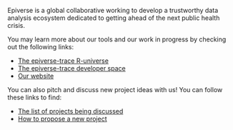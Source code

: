 Epiverse is a global collaborative working to develop a trustworthy data 
analysis ecosystem dedicated to getting ahead of the next public health crisis.

You may learn more about our tools and our work in progress by checking out the
following links:

- [The epiverse-trace R-universe](https://epiverse-trace.r-universe.dev/)
- [The epiverse-trace developer space](https://epiverse-trace.github.io/)
- [Our website](https://data.org/initiatives/epiverse/)

You can also pitch and discuss new project ideas with us! You can follow these links to find:

* [The list of projects being discussed](https://github.com/orgs/epiverse-trace/discussions/categories/project-ideas)
* [How to propose a new project](https://github.com/orgs/epiverse-trace/discussions/new?category=project-ideas)
